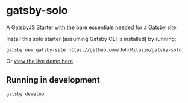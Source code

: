 # gatsby-solo

A GatsbyJS Starter with the bare essentials needed for a [Gatsby](https://www.gatsbyjs.org/) site.

Install this solo starter (assuming Gatsby CLI is installed) by running:

```
gatsby new gatsby-site https://github.com/JohnMilazzo/gatsby-solo
```

Or [view the live demo here](https://gatsby-solo.netlify.com/).

## Running in development

`gatsby develop`

